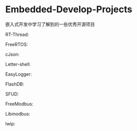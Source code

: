 # Embedded-Develop-Projects

嵌入式开发中学习了解到的一些优秀开源项目

RT-Thread:

FreeRTOS:

cJson:

Letter-shell:

EasyLogger:

FlashDB:

SFUD:

FreeModbus:

Libmodbus:

lwip:



